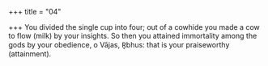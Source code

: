 +++
title = "04"

+++
You divided the single cup into four; out of a cowhide you made a cow to  flow (milk) by your insights.
So then you attained immortality among the gods by your obedience, o  Vājas, R̥bhus: that is your praiseworthy (attainment).